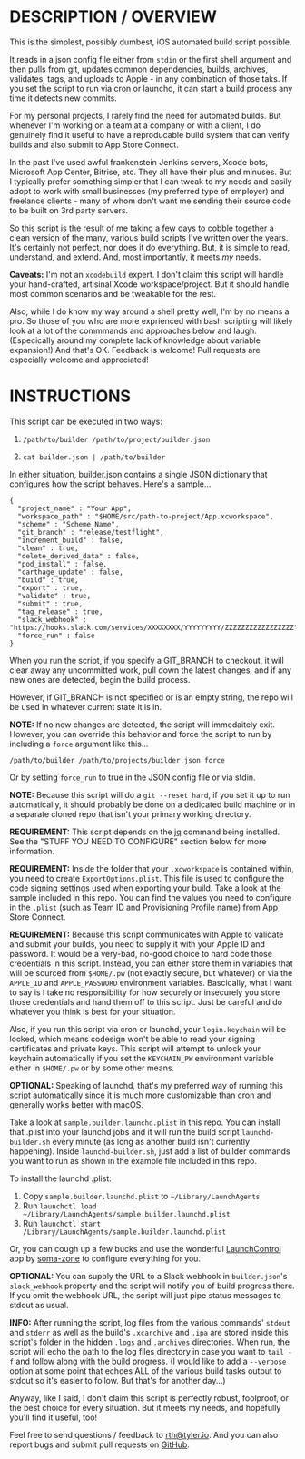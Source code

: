 # DESCRIPTION / OVERVIEW

This is the simplest, possibly dumbest, iOS automated build script possible.

It reads in a json config file either from `stdin` or the first shell argument and then pulls from git, updates common dependencies, builds, archives, validates, tags, and uploads to Apple - in any combination of those taks. If you set the script to run via cron or launchd, it can start a build process any time it detects new commits.

For my personal projects, I rarely find the need for automated builds. But whenever I'm working on a team at a company or with a client, I do genuinely find it useful to have a reproducable build system that can verify builds and also submit to App Store Connect.

In the past I've used awful frankenstein Jenkins servers, Xcode bots, Microsoft App Center, Bitrise, etc. They all have their plus and minuses. But I typically prefer something simpler that I can tweak to my needs and easily adopt to work with small businesses (my preferred type of employer) and freelance clients - many of whom don't want me sending their source code to be built on 3rd party servers.

So this script is the result of me taking a few days to cobble together a clean version of the many, various build scripts I've written over the years. It's certainly not perfect, nor does it do everything. But, it is simple to read, understand, and extend. And, most importantly, it meets *my* needs.

**Caveats:** I'm not an `xcodebuild` expert. I don't claim this script will handle your hand-crafted, artisinal Xcode workspace/project. But it should handle most common scenarios and be tweakable for the rest.

Also, while I do know my way around a shell pretty well, I'm by no means a pro. So those of you who are more exprienced with bash scripting will likely look at a lot of the commmands and approaches below and laugh. (Especically around my complete lack of knowledge about variable expansion!) And that's OK. Feedback is welcome! Pull requests are especially welcome and appreciated!

# INSTRUCTIONS

This script can be executed in two ways:

1. `/path/to/builder /path/to/project/builder.json`

2. `cat builder.json | /path/to/builder`

In either situation, builder.json contains a single JSON dictionary that configures how the script behaves. Here's a sample...

```
{
  "project_name" : "Your App",
  "workspace_path" : "$HOME/src/path-to-project/App.xcworkspace",
  "scheme" : "Scheme Name",
  "git_branch" : "release/testflight",
  "increment_build" : false,
  "clean" : true,
  "delete_derived_data" : false,
  "pod_install" : false,
  "carthage_update" : false,
  "build" : true,
  "export" : true,
  "validate" : true,
  "submit" : true,
  "tag_release" : true,
  "slack_webhook" : "https://hooks.slack.com/services/XXXXXXXX/YYYYYYYYY/ZZZZZZZZZZZZZZZZZ",
  "force_run" : false
}
```

When you run the script, if you specify a GIT_BRANCH to checkout, it will clear away any uncommitted work, pull down the latest changes, and if any new ones are detected, begin the build process.

However, if GIT_BRANCH is not specified or is an empty string, the repo will be used in whatever current state it is in.

**NOTE:** If no new changes are detected, the script will immedaitely exit. However, you can override this behavior and force the script to run by including a `force` argument like this...

`/path/to/builder /path/to/projects/builder.json force`

Or by setting `force_run` to true in the JSON config file or via stdin.

**NOTE:** Because this script will do a `git --reset hard`, if you set it up to run automatically, it should probably be done on a dedicated build machine or in a separate cloned repo that isn't your primary working directory.

**REQUIREMENT:** This script depends on the [jq](https://stedolan.github.io/jq/) command being installed. See the "STUFF YOU NEED TO CONFIGURE" section below for more information.

**REQUIREMENT:** Inside the folder that your `.xcworkspace` is contained within, you need to create `ExportOptions.plist`. This file is used to configure the code signing settings used when exporting your build. Take a look at the sample included in this repo. You can find the values you need to configure in the `.plist` (such as Team ID and Provisioning Profile name) from App Store Connect.

**REQUIREMENT:** Because this script communicates with Apple to validate and submit your builds, you need to supply it with your Apple ID and password. It would be a very-bad, no-good choice to hard code those credentials in this script. Instead, you can either store them in variables that will be sourced from `$HOME/.pw` (not exactly secure, but whatever) or via the `APPLE_ID` and `APPLE_PASSWORD` environment variables. Bascically, what I want to say is I take no responsibility for how securely or insecurely you store those credentials and hand them off to this script. Just be careful and do whatever you think is best for your situation.

Also, if you run this script via cron or launchd, your `login.keychain` will be locked, which means codesign won't be able to read your signing certificates and private keys. This script will attempt to unlock your keychain automatically if you set the `KEYCHAIN_PW` environment variable either in `$HOME/.pw` or by some other means.

**OPTIONAL:** Speaking of launchd, that's my preferred way of running this script automatically since it is much more customizable than cron and generally works better with macOS.

Take a look at `sample.builder.launchd.plist` in this repo. You can install that .plist into your launchd jobs and it will run the build script `launchd-builder.sh` every minute (as long as another build isn't currently happening). Inside `launchd-builder.sh`, just add a list of builder commands you want to run as shown in the example file included in this repo.

To install the launchd .plist:

1. Copy `sample.builder.launchd.plist` to `~/Library/LaunchAgents`
2. Run `launchctl load ~/Library/LaunchAgents/sample.builder.launchd.plist`
3. Run `launchctl start /Library/LaunchAgents/sample.builder.launchd.plist`

Or, you can cough up a few bucks and use the wonderful [LaunchControl](https://www.soma-zone.com/LaunchControl/) app by [soma-zone](https://www.soma-zone.com) to configure everything for you.

**OPTIONAL:** You can supply the URL to a Slack webhook in `builder.json`'s `slack_webhook` property and the script will notify you of build progress there. If you omit the webhook URL, the script will just pipe status messages to stdout as usual.

**INFO:** After running the script, log files from the various commands' `stdout` and `stderr` as well as the build's `.xcarchive` and `.ipa` are stored inside this script's folder in the hidden `.logs` and `.archives` directories. When run, the script will echo the path to the log files directory in case you want to `tail -f` and follow along with the build progress. (I would like to add a `--verbose` option at some point that echoes ALL of the various build tasks output to stdout so it's easier to follow. But that's for another day...)
	
Anyway, like I said, I don't claim this script is perfectly robust, foolproof, or the best choice for every situation. But it meets my needs, and hopefully you'll find it useful, too!

Feel free to send questions / feedback to [rth@tyler.io](mailto:rth@tyler.io). And you can also report bugs and submit pull requests on [GitHub](https://github.com/tylerhall/builder).
